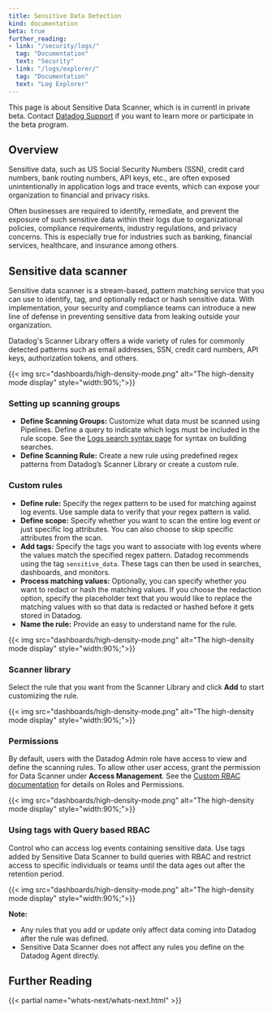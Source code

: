 ```yaml
---
title: Sensitive Data Detection
kind: documentation
beta: true
further_reading:
- link: "/security/logs/"
  tag: "Documentation"
  text: "Security"
- link: "/logs/explorer/"
  tag: "Documentation"
  text: "Log Explorer"
---
```


<div class="alert alert-info">This page is about Sensitive Data Scanner, which is in currentl in private beta. Contact <a href="https://www.datadoghq.com/support/">Datadog Support</a> if you want to learn more or participate in the beta program. </div>

## Overview

Sensitive data, such as US Social Security Numbers (SSN), credit card numbers, bank routing numbers, API keys, etc., are often exposed unintentionally in application logs and trace events, which can expose your organization to financial and privacy risks.

Often businesses are required to identify, remediate, and prevent the exposure of such sensitive data within their logs due to organizational policies, compliance requirements, industry regulations, and privacy concerns. This is especially true for industries such as banking, financial services, healthcare, and insurance among others.

## Sensitive data scanner

Sensitive data scanner is a stream-based, pattern matching service that you can use to identify, tag, and optionally redact or hash sensitive data. With implementation, your security and compliance teams can introduce a new line of defense in preventing sensitive data from leaking outside your organization.

Datadog's Scanner Library offers a wide variety of rules for commonly detected patterns such as email addresses, SSN, credit card numbers, API keys, authorization tokens, and others.

{{< img src="dashboards/high-density-mode.png" alt="The high-density mode display"  style="width:90%;">}}

### Setting up scanning groups

- **Define Scanning Groups:** Customize what data must be scanned using Pipelines. Define a query to indicate which logs must be included in the rule scope. See the [Logs search syntax page][1] for syntax on building searches.
- **Define Scanning Rule:** Create a new rule using predefined regex patterns from Datadog’s Scanner Library or create a custom rule.

### Custom rules

- **Define rule:** Specify the regex pattern to be used for matching against log events. Use sample data to verify that your regex pattern is valid.
- **Define scope:** Specify whether you want to scan the entire log event or just specific log attributes. You can also choose to skip specific attributes from the scan.
- **Add tags:** Specify the tags you want to associate with log events where the values match the specified regex pattern. Datadog recommends using the tag `sensitive_data`. These tags can then be used in searches, dashboards, and monitors.
- **Process matching values:** Optionally, you can specify whether you want to redact or hash the matching values. If you choose the redaction option, specify the placeholder text that you would like to replace the matching values with so that data is redacted or hashed before it gets stored in Datadog.
- **Name the rule:** Provide an easy to understand name for the rule.

{{< img src="dashboards/high-density-mode.png" alt="The high-density mode display"  style="width:90%;">}}

### Scanner library

Select the rule that you want from the Scanner Library and click **Add** to start customizing the rule.

{{< img src="dashboards/high-density-mode.png" alt="The high-density mode display"  style="width:90%;">}}

### Permissions

By default, users with the Datadog Admin role have access to view and define the scanning rules. To allow other user access, grant the permission for Data Scanner under **Access Management**. See the [Custom RBAC documentation][2] for details on Roles and Permissions.

{{< img src="dashboards/high-density-mode.png" alt="The high-density mode display"  style="width:90%;">}}

### Using tags with Query based RBAC

Control who can access log events containing sensitive data. Use tags added by Sensitive Data Scanner to build queries with RBAC and restrict access to specific individuals or teams until the data ages out after the retention period.

{{< img src="dashboards/high-density-mode.png" alt="The high-density mode display"  style="width:90%;">}}

**Note:**
- Any rules that you add or update only affect data coming into Datadog after the rule was defined.
- Sensitive Data Scanner does not affect any rules you define on the Datadog Agent directly.

## Further Reading

{{< partial name="whats-next/whats-next.html" >}}


[1]: /logs/explorer/search_syntax/
[2]: /logs/guide/logs-rbac-permissions/?tab=ui#overview
